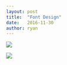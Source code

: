 ```yaml
---
layout: post
title:  "Font Design"
date:   2016-11-30
author: ryan
---
```


![]({{site.blogimgs}}/seaqfont_oknk_seaq_tester.png)

![]({{site.blogimgs}}/seaqfont_oknk_seaq_ss_0.png)
